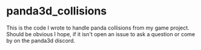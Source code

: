 # panda3d_collisions

This is the code I wrote to handle panda collisions from my game project. Should be obvious I hope, if it isn't open an issue to ask a question or come by on the panda3d discord.
